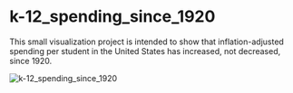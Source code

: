 # k-12_spending_since_1920

This small visualization project is intended to show that inflation-adjusted spending per student in the United States has increased, not decreased, since 1920. 

![k-12_spending_since_1920](https://github.com/allanxwheeler/k-12_spending_since_1920/blob/main/k-12_spending_since_1920.png)
